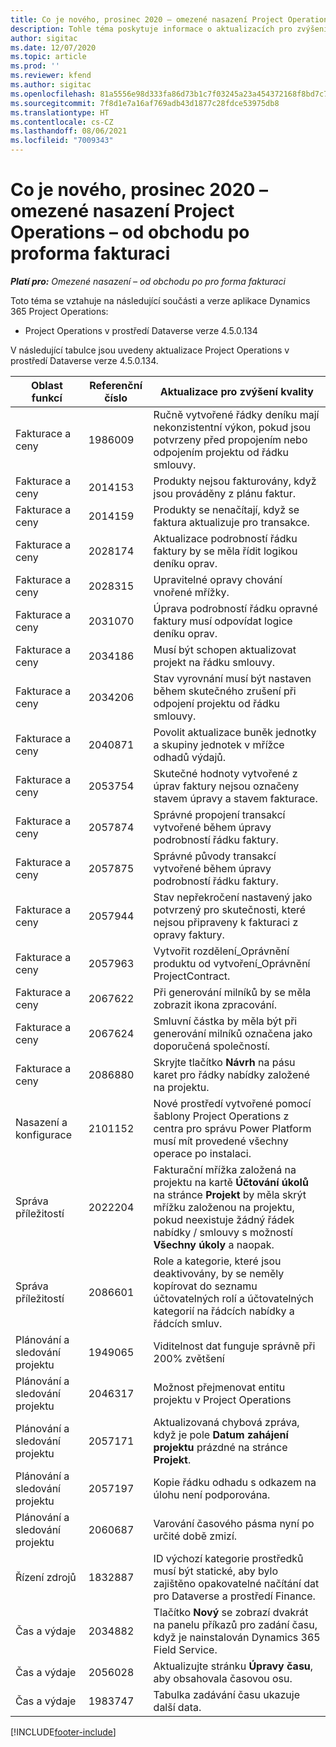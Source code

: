```yaml
---
title: Co je nového, prosinec 2020 – omezené nasazení Project Operations – od obchodu po proforma fakturaci
description: Tohle téma poskytuje informace o aktualizacích pro zvýšení kvality, které jsou k dispozici v omezeném nasazení Project Operations z prosince 2020 – od obchodu po proforma fakturaci.
author: sigitac
ms.date: 12/07/2020
ms.topic: article
ms.prod: ''
ms.reviewer: kfend
ms.author: sigitac
ms.openlocfilehash: 81a5556e98d333fa86d73b1c7f03245a23a454372168f8bd7c79fc4425387734
ms.sourcegitcommit: 7f8d1e7a16af769adb43d1877c28fdce53975db8
ms.translationtype: HT
ms.contentlocale: cs-CZ
ms.lasthandoff: 08/06/2021
ms.locfileid: "7009343"
---
```

# <a name="whats-new-december-2020---project-operations-lite-deployment---deal-to-proforma-invoicing"></a>Co je nového, prosinec 2020 – omezené nasazení Project Operations – od obchodu po proforma fakturaci

_**Platí pro:** Omezené nasazení – od obchodu po pro forma fakturaci_

Toto téma se vztahuje na následující součásti a verze aplikace Dynamics 365 Project Operations:

  - Project Operations v prostředí Dataverse verze 4.5.0.134 

V následující tabulce jsou uvedeny aktualizace Project Operations v prostředí Dataverse verze 4.5.0.134.

| **Oblast funkcí** | **Referenční číslo** | **Aktualizace pro zvýšení kvality** |
| --- | --- | --- |
| Fakturace a ceny | 1986009 | Ručně vytvořené řádky deníku mají nekonzistentní výkon, pokud jsou potvrzeny před propojením nebo odpojením projektu od řádku smlouvy. |
| Fakturace a ceny | 2014153 | Produkty nejsou fakturovány, když jsou prováděny z plánu faktur. |
| Fakturace a ceny | 2014159 | Produkty se nenačítají, když se faktura aktualizuje pro transakce. |
| Fakturace a ceny | 2028174 | Aktualizace podrobností řádku faktury by se měla řídit logikou deníku oprav. |
| Fakturace a ceny | 2028315 | Upravitelné opravy chování vnořené mřížky. |
| Fakturace a ceny | 2031070 | Úprava podrobností řádku opravné faktury musí odpovídat logice deníku oprav. |
| Fakturace a ceny | 2034186 | Musí být schopen aktualizovat projekt na řádku smlouvy. |
| Fakturace a ceny | 2034206 | Stav vyrovnání musí být nastaven během skutečného zrušení při odpojení projektu od řádku smlouvy. |
| Fakturace a ceny | 2040871 | Povolit aktualizace buněk jednotky a skupiny jednotek v mřížce odhadů výdajů. |
| Fakturace a ceny | 2053754 | Skutečné hodnoty vytvořené z úprav faktury nejsou označeny stavem úpravy a stavem fakturace. |
| Fakturace a ceny | 2057874 | Správné propojení transakcí vytvořené během úpravy podrobností řádku faktury. |
| Fakturace a ceny | 2057875 | Správné původy transakcí vytvořené během úpravy podrobností řádku faktury. |
| Fakturace a ceny | 2057944 | Stav nepřekročení nastavený jako potvrzený pro skutečnosti, které nejsou připraveny k fakturaci z opravy faktury. |
| Fakturace a ceny | 2057963 | Vytvořit rozdělení\_Oprávnění produktu od vytvoření\_Oprávnění ProjectContract. |
| Fakturace a ceny | 2067622 | Při generování milníků by se měla zobrazit ikona zpracování. |
| Fakturace a ceny | 2067624 | Smluvní částka by měla být při generování milníků označena jako doporučená společností. |
| Fakturace a ceny | 2086880 | Skryjte tlačítko **Návrh** na pásu karet pro řádky nabídky založené na projektu. |
| Nasazení a konfigurace | 2101152 | Nové prostředí vytvořené pomocí šablony Project Operations z centra pro správu Power Platform musí mít provedené všechny operace po instalaci. |
|   Správa příležitostí | 2022204 | Fakturační mřížka založená na projektu na kartě **Účtování úkolů** na stránce **Projekt** by měla skrýt mřížku založenou na projektu, pokud neexistuje žádný řádek nabídky / smlouvy s možností **Všechny úkoly** a naopak. |
|   Správa příležitostí | 2086601 | Role a kategorie, které jsou deaktivovány, by se neměly kopírovat do seznamu účtovatelných rolí a účtovatelných kategorií na řádcích nabídky a řádcích smluv. |
| Plánování a sledování projektu | 1949065 | Viditelnost dat funguje správně při 200% zvětšení |
| Plánování a sledování projektu | 2046317 | Možnost přejmenovat entitu projektu v Project Operations |
| Plánování a sledování projektu | 2057171 | Aktualizovaná chybová zpráva, když je pole **Datum zahájení projektu** prázdné na stránce **Projekt**. |
| Plánování a sledování projektu | 2057197 | Kopie řádku odhadu s odkazem na úlohu není podporována. |
| Plánování a sledování projektu | 2060687 | Varování časového pásma nyní po určité době zmizí. |
| Řízení zdrojů | 1832887 | ID výchozí kategorie prostředků musí být statické, aby bylo zajištěno opakovatelné načítání dat pro Dataverse a prostředí Finance. |
| Čas a výdaje | 2034882 | Tlačítko **Nový** se zobrazí dvakrát na panelu příkazů pro zadání času, když je nainstalován Dynamics 365 Field Service. |
| Čas a výdaje | 2056028 | Aktualizujte stránku **Úpravy času**, aby obsahovala časovou osu. |
| Čas a výdaje | 1983747 | Tabulka zadávání času ukazuje další data. |


[!INCLUDE[footer-include](../../includes/footer-banner.md)]